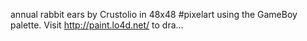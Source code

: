 annual rabbit ears by Crustolio in 48x48 #pixelart using the GameBoy palette. Visit http://paint.lo4d.net/ to dra… 